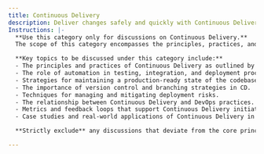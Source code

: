 ```yaml
---
title: Continuous Delivery
description: Deliver changes safely and quickly with Continuous Delivery (CD). Ensure every change is production-ready with minimal manual intervention.
Instructions: |-
  **Use this category only for discussions on Continuous Delivery.**  
  The scope of this category encompasses the principles, practices, and methodologies that enable teams to deliver software changes to production in a safe, efficient, and automated manner. Continuous Delivery (CD) aims to ensure that every change made to the codebase is production-ready, allowing for rapid deployment with minimal manual intervention.

  **Key topics to be discussed under this category include:**
  - The principles and practices of Continuous Delivery as outlined by Jez Humble and Dave Farley.
  - The role of automation in testing, integration, and deployment processes.
  - Strategies for maintaining a production-ready state of the codebase.
  - The importance of version control and branching strategies in CD.
  - Techniques for managing and mitigating deployment risks.
  - The relationship between Continuous Delivery and DevOps practices.
  - Metrics and feedback loops that support Continuous Delivery initiatives.
  - Case studies and real-world applications of Continuous Delivery in organisations.

  **Strictly exclude** any discussions that deviate from the core principles of Continuous Delivery, such as unrelated software development methodologies, project management practices not tied to CD, or misinterpretations of the Continuous Delivery framework.

---
```


